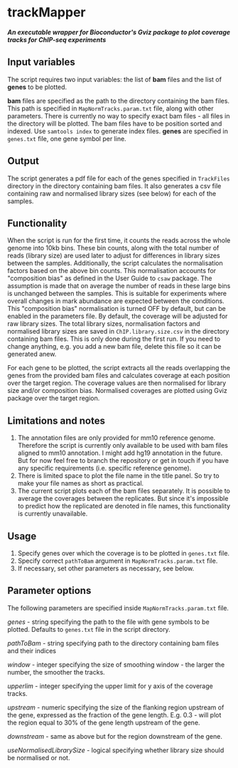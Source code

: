 # trackMapper
***An executable wrapper for Bioconductor's Gviz package to plot coverage tracks for ChIP-seq experiments***

## Input variables
The script requires two input variables: the list of **bam** files and the list of **genes** to be plotted.

**bam** files are specified as the path to the directory containing the bam files. This path is specified in `MapNormTracks.param.txt` file, along with other parameters. There is currently no way to specify exact bam files - all files in the directory will be plotted. The bam files have to be position sorted and indexed. Use `samtools index` to generate index files.
**genes** are specified in `genes.txt` file, one gene symbol per line.

## Output
The script generates a pdf file for each of the genes specified in `TrackFiles` directory in the directory containing bam files. It also generates a csv file containing raw and normalised library sizes (see below) for each of the samples.

## Functionality
When the script is run for the first time, it counts the reads across the whole genome into 10kb bins. These bin counts, along with the total number of reads (library size) are used later to adjust for differences in library sizes between the samples. Additionally, the script calculates the normalisation factors based on the above bin counts. This normalisation accounts for "composition bias" as defined in the User Guide to `csaw` package. The assumption is made that on average the number of reads in these large bins is unchanged between the samples. This is suitable for experiments where overall changes in mark abundance are expected between the conditions. This "composition bias" normalisation is turned OFF by default, but can be enabled in the parameters file. By default, the coverage will be adjusted for raw library sizes.
The total library sizes, normalisation factors and normalised library sizes are saved in `ChIP.library.size.csv` in the directory containing bam files. This is only done during the first run. If you need to change anything, e.g. you add a new bam file, delete this file so it can be generated anew.

For each gene to be plotted, the script extracts all the reads overlapping the genes from the provided bam files and calculates coverage at each position over the target region. The coverage values are then normalised for library size and/or composition bias. Normalised coverages are plotted using Gviz package over the target region.

## Limitations and notes
1. The annotation files are only provided for mm10 reference genome. Therefore the script is currently only available to be used with bam files aligned to mm10 annotation. I might add hg19 annotation in the future. But for now feel free to branch the repository or get in touch if you have any specific requirements (i.e. specific reference genome).
2. There is limited space to plot the file name in the title panel. So try to make your file names as short as practical.
3. The current script plots each of the bam files separately. It is possible to average the coverages between the replicates. But since it's impossible to predict how the replicated are denoted in file names, this functionality is currently unavailable.

## Usage
1. Specify genes over which the coverage is to be plotted in `genes.txt` file.
2. Specify correct `pathToBam` argument in `MapNormTracks.param.txt` file.
3. If necessary, set other parameters as necessary, see below.

## Parameter options
The following parameters are specified inside `MapNormTracks.param.txt` file.

*genes* - string specifying the path to the file with gene symbols to be plotted. Defaults to `genes.txt` file in the script directory.

*pathToBam* - string specifying path to the directory containing bam files and their indices

*window* - integer specifying the size of smoothing window - the larger the number, the smoother the tracks.

*upperlim* - integer specifying the upper limit for y axis of the coverage tracks.

*upstream* - numeric specifying the size of the flanking region upstream of the gene, expressed as the fraction of the gene length. E.g. 0.3 - will plot the region equal to 30% of the gene length upstream of the gene. 

*downstream* - same as above but for the region downstream of the gene.

*useNormalisedLibrarySize* - logical specifying whether library size should be normalised or not.
